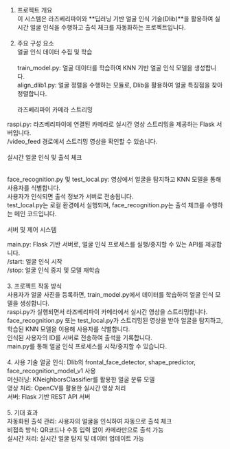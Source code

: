 1. 프로젝트 개요 </br>
이 시스템은 라즈베리파이와 **딥러닝 기반 얼굴 인식 기술(Dlib)**을 활용하여 실시간 얼굴 인식을 수행하고 출석 체크를 자동화하는 프로젝트입니다.
</br></br>
2. 주요 구성 요소</br>
얼굴 인식 데이터 수집 및 학습
</br></br>
train_model.py: 얼굴 데이터를 학습하여 KNN 기반 얼굴 인식 모델을 생성합니다.</br>
align_dlib1.py: 얼굴 정렬을 수행하는 모듈로, Dlib을 활용하여 얼굴 특징점을 찾아 정렬합니다.</br></br>
라즈베리파이 카메라 스트리밍</br>

raspi.py: 라즈베리파이에 연결된 카메라로 실시간 영상 스트리밍을 제공하는 Flask 서버입니다.</br>
/video_feed 경로에서 스트리밍 영상을 확인할 수 있습니다.</br></br>
실시간 얼굴 인식 및 출석 체크</br></br>

face_recognition.py 및 test_local.py: 영상에서 얼굴을 탐지하고 KNN 모델을 통해 사용자를 식별합니다.</br>
사용자가 인식되면 출석 정보가 서버로 전송됩니다.</br>
test_local.py는 로컬 환경에서 실행되며, face_recognition.py는 출석 체크를 수행하는 메인 코드입니다.</br></br>
서버 및 제어 시스템</br>

main.py: Flask 기반 서버로, 얼굴 인식 프로세스를 실행/중지할 수 있는 API를 제공합니다.</br>
/start: 얼굴 인식 시작</br>
/stop: 얼굴 인식 중지 및 모델 재학습</br></br>
3. 프로젝트 작동 방식</br>
사용자가 얼굴 사진을 등록하면, train_model.py에서 데이터를 학습하여 얼굴 인식 모델을 생성합니다.</br>
raspi.py가 실행되면서 라즈베리파이 카메라에서 실시간 영상을 스트리밍합니다.</br>
face_recognition.py 또는 test_local.py가 스트리밍된 영상을 받아 얼굴을 탐지하고, 학습된 KNN 모델을 이용해 사용자를 식별합니다.</br>
인식된 사용자의 ID를 서버로 전송하여 출석을 기록합니다.</br>
main.py를 통해 얼굴 인식 프로세스를 시작/중지할 수 있습니다.</br></br>
4. 사용 기술
얼굴 인식: Dlib의 frontal_face_detector, shape_predictor, face_recognition_model_v1 사용</br>
머신러닝: KNeighborsClassifier를 활용한 얼굴 분류 모델</br>
영상 처리: OpenCV를 활용한 실시간 영상 처리</br>
서버: Flask 기반 REST API 서버</br></br>
5. 기대 효과</br>
자동화된 출석 관리: 사용자의 얼굴을 인식하여 자동으로 출석 체크</br>
비접촉 방식: QR코드나 수동 입력 없이 카메라만으로 출석 가능</br>
실시간 처리: 실시간 얼굴 탐지 및 데이터 업데이트 가능